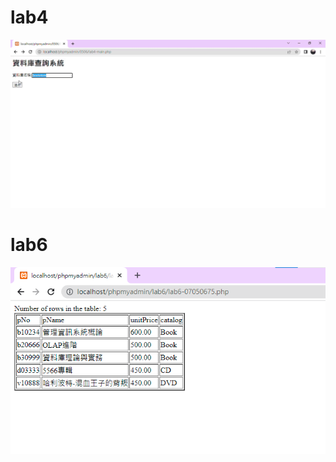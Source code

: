 # lab4


![image](https://github.com/ohana0518/sql/blob/master/lab4/lab4.gif?raw=true)



# lab6





![image](https://github.com/ohana0518/sql/blob/master/lab6/lab6.png)
